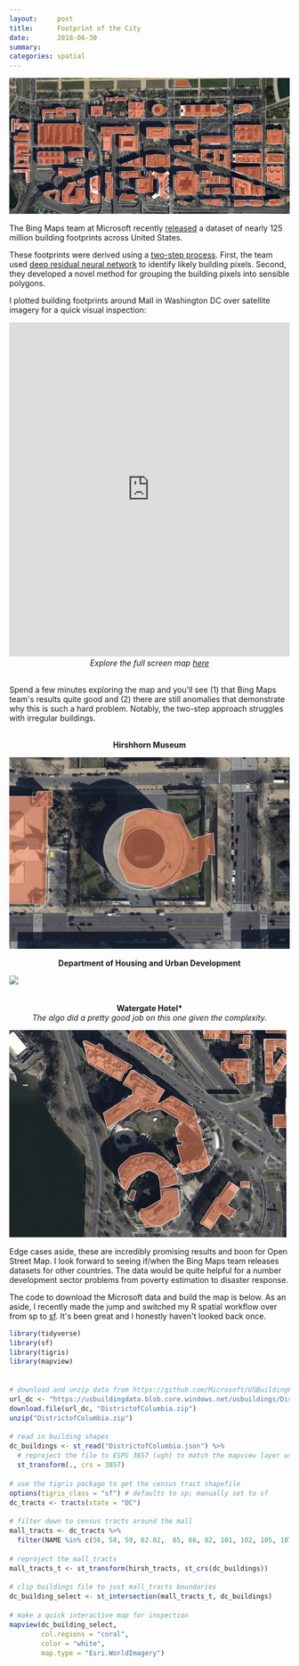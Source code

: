 ```yaml
---
layout:     post
title:      Footprint of the City
date:       2018-06-30
summary:    
categories: spatial
---
```


![](/images/2018-06-30-building-boundaries-south-mall.png)

The Bing Maps team at Microsoft recently [released](https://blogs.bing.com/maps/2018-06/microsoft-releases-125-million-building-footprints-in-the-us-as-open-data/) a dataset of nearly 125 million building footprints across United States.

These footprints were derived using a [two-step process](https://github.com/Microsoft/USBuildingFootprints). First, the team used [deep residual neural network](https://github.com/KaimingHe/deep-residual-networks) to identify likely building pixels. Second, they developed a novel method for grouping the building pixels into sensible polygons.

I plotted building footprints around Mall in Washington DC over satellite imagery for a quick visual inspection: 

<iframe width='100%' height='600px' frameBorder='0' src='http://etachov.io/projects/2018-06-30-building-boundaries-map.html'></iframe>
<center><i>Explore the full screen map <a href = "http://etachov.io/projects/2018-06-30-building-boundaries-map.html" target = "_blank">here</a></i></center><br>

Spend a few minutes exploring the map and you'll see (1) that Bing Maps team's results quite good and (2) there are still anomalies that demonstrate why this is such a hard problem. Notably, the two-step approach struggles with irregular buildings. 

<br>
<center><b>Hirshhorn Museum</b></center>

![](/images/2018-06-30-building-boundaries-hirshhorn.gif?style=centerme)
<br>
<center><b>Department of Housing and Urban Development</b></center>

![](/images/2018-06-30-building-boundaries-hud.gif?style=centerme)

<br>
<center><b>Watergate Hotel*</b></center>
<center><i>The algo did a pretty good job on this one given the complexity.</i></center>

![](/images/2018-06-30-building-boundaries-watergate.gif?style=centerme)

Edge cases aside, these are incredibly promising results and boon for Open Street Map. I look forward to seeing if/when the Bing Maps team releases datasets for other countries. The data would be quite helpful for a number development sector problems from poverty estimation to disaster response.

The code to download the Microsoft data and build the map is below. As an aside, I recently made the jump and switched my R spatial workflow over from sp to [sf](https://github.com/r-spatial/sf/). It's been great and I honestly haven't looked back once.

``` r 
library(tidyverse)
library(sf)
library(tigris)
library(mapview)


# download and unzip data from https://github.com/Microsoft/USBuildingFootprints
url_dc <- "https://usbuildingdata.blob.core.windows.net/usbuildings/DistrictofColumbia.zip"
download.file(url_dc, "DistrictofColumbia.zip")
unzip("DistrictofColumbia.zip")

# read in building shapes
dc_buildings <- st_read("DistrictofColumbia.json") %>%
  # reproject the file to ESPG 3857 (ugh) to match the mapview layer used below
  st_transform(., crs = 3857)

# use the tigris package to get the census tract shapefile
options(tigris_class = "sf") # defaults to sp; manually set to sf
dc_tracts <- tracts(state = "DC")

# filter down to census tracts around the mall 
mall_tracts <- dc_tracts %>%
  filter(NAME %in% c(56, 58, 59, 62.02,  65, 66, 82, 101, 102, 105, 107, 108))

# reproject the mall_tracts
mall_tracts_t <- st_transform(hirsh_tracts, st_crs(dc_buildings))

# clip buildings file to just mall_tracts boundaries
dc_building_select <- st_intersection(mall_tracts_t, dc_buildings)

# make a quick interactive map for inspection
mapview(dc_building_select, 
        col.regions = "coral", 
        color = "white", 
        map.type = "Esri.WorldImagery")

```

